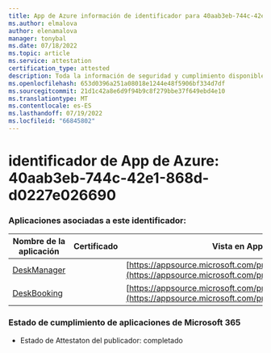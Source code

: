 ```yaml
---
title: App de Azure información de identificador para 40aab3eb-744c-42e1-868d-d0227e026690
ms.author: elmalova
author: elenamalova
manager: tonybal
ms.date: 07/18/2022
ms.topic: article
ms.service: attestation
certification_type: attested
description: Toda la información de seguridad y cumplimiento disponible para 40aab3eb-744c-42e1-868d-d0227e026690.
ms.openlocfilehash: 653d0396a251a08018e1244e48f5906bf334d7df
ms.sourcegitcommit: 21d1c42a8e6d9f94b9c8f279bbe37f649ebd4e10
ms.translationtype: MT
ms.contentlocale: es-ES
ms.lasthandoff: 07/19/2022
ms.locfileid: "66845802"
---
```

# <a name="azure-app-id-40aab3eb-744c-42e1-868d-d0227e026690"></a>identificador de App de Azure: 40aab3eb-744c-42e1-868d-d0227e026690


### <a name="apps-associated-with-this-id"></a>Aplicaciones asociadas a este identificador:
| **Nombre de la aplicación** | **Certificado** | **Vista en AppSource** |
|--------------|---------------|-----------------------|
| [DeskManager](../forward/WA200003831.md) |  | [https://appsource.microsoft.com/product/office/WA200003831](https://appsource.microsoft.com/product/office/WA200003831) |
| [DeskBooking](../forward/WA200003866.md) |  | [https://appsource.microsoft.com/product/office/WA200003866](https://appsource.microsoft.com/product/office/WA200003866) |

### <a name="microsoft-365-app-compliance-status"></a>Estado de cumplimiento de aplicaciones de Microsoft 365
- Estado de Attestaton del publicador: completado
